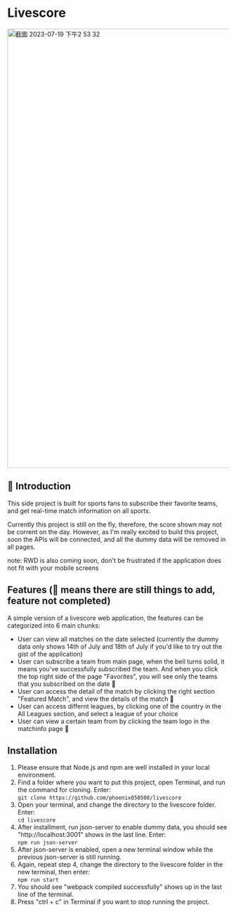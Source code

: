 # Livescore
<img width="1000" alt="截圖 2023-07-19 下午2 53 32" src="https://github.com/phoenix850508/livescore/assets/121414639/3cb5cd01-8558-442d-839d-ed7460341d3e">

## 🏀 Introduction
This side project is built for sports fans to subscribe their favorite teams, and get real-time match information on all sports.

Currently this project is still on the fly, therefore, the score shown may not be corrent on the day. However, as I'm really excited to build this project, soon the APIs will be connected, and all the dummy data will be removed in all pages. 

note: RWD is also coming soon, don't be frustrated if the application does not fit with your mobile screens

## Features (🚧 means there are still things to add, feature not completed)
A simple version of a livescore web application, the features can be categorized into 6 main chunks:
- User can view all matches on the date selected (currently the dummy data only shows 14th of July and 18th of July if you'd like to try out the gist of the application)
- User can subscribe a team from main page, when the bell turns solid, it means you've successfully subscribed the team. And when you click the top right side of the page "Favorites", you will see only the teams that you subscribed on the date 🚧
- User can access the detail of the match by clicking the right section "Featured Match", and view the details of the match 🚧
- User can access differnt leagues, by clicking one of the country in the All Leagues section, and select a league of your choice
- User can view a certain team from by clicking the team logo in the matchinfo page  🚧

## Installation

1. Please ensure that Node.js and npm are well installed in your local environment.
2. Find a folder where you want to put this project, open Terminal, and run the command for cloning. Enter:
<br /> `git clone https://github.com/phoenix850508/livescore`
4. Open your terminal, and change the directory to the livescore folder. Enter:
<br /> `cd livescore`
5. After installment, run json-server to enable dummy data, you should see "http://localhost:3001" shows in the last line. Enter:
<br /> `npm run json-server`
6. After json-server is enabled, open a new terminal window while the previous json-server is still running.
7. Again, repeat step 4, change the directory to the livescore folder in the new terminal, then enter:
<br /> `npm run start`
8. You should see "webpack compiled successfully" shows up in the last line of the terminal.
9. Press "ctrl + c" in Terminal if you want to stop running the project.
